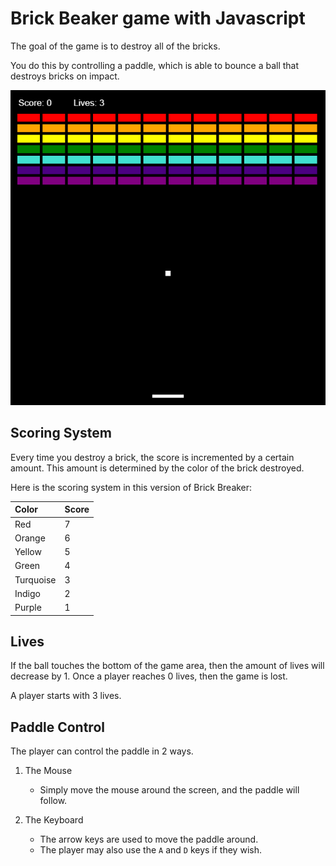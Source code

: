 # Brick Beaker game with Javascript

The goal of the game is to destroy all of the bricks. 

You do this by controlling a paddle, which is able to bounce a ball that destroys bricks on impact. 

![Screenshot of the Brick Breaker Game](screenshot.png)

## Scoring System

Every time you destroy a brick, the score is incremented by a certain amount. This amount is determined by the color of the brick destroyed. 

Here is the scoring system in this version of Brick Breaker:

| Color | Score | 
|:-|:-| 
| Red | 7 | 
| Orange | 6 | 
| Yellow | 5 |
| Green | 4 | 
| Turquoise | 3 |
| Indigo | 2 | 
| Purple | 1 | 

## Lives

If the ball touches the bottom of the game area, then the amount of lives will decrease by 1. Once a player reaches 0 lives, then the game is lost. 
 
A player starts with 3 lives. 

## Paddle Control

The player can control the paddle in 2 ways.

1. The Mouse
	* Simply move the mouse around the screen, and the paddle will follow.
	
2. The Keyboard
	* The arrow keys are used to move the paddle around. 
	* The player may also use the `A` and `D` keys if they wish.
